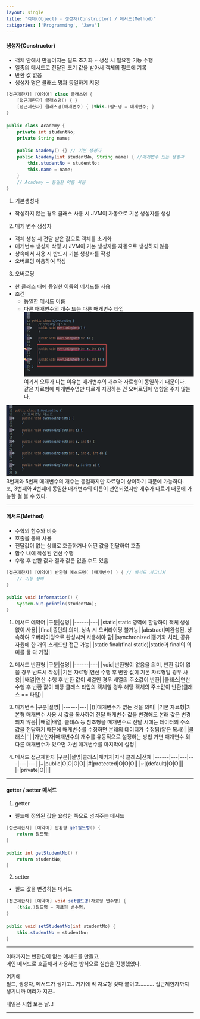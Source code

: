 ```yaml
---
layout: single
title: "객체(Object) - 생성자(Constructor) / 메서드(Method)"
catigories: ['Programming', 'Java']
---
```

   
#### 생성자(Constructor)
* 객체 안에서 만들어지는 필드 초기화 + 생성 시 필요한 기능 수행
* 일종의 메서드로 전달된 초기 값을 받아서 객체의 필드에 기록
* 반환 값 없음
* 생성자 명은 클래스 명과 동일하게 지정   
``` java
[접근제한자] [예약어] class 클래스명 {
    [접근제한자] 클래스명() { }
    [접근제한자] 클래스명(매개변수) { (this.)필드명 = 매개변수; }
}

public class Academy {
    private int studentNo;
    private String name;

    public Academy() {} // 기본 생성자
    public Academy(int studentNo, String name) { //매개변수 있는 생성자
        this.studentNo = studentNo;
        this.name = name;
    }
    // Academy = 동일한 이름 사용
}
```   
   
1) 기본생성자
* 작성하지 않는 경우 클래스 사용 시 JVM이 자동으로 기본 생성자를 생성   

2) 매개 변수 생성자
* 객체 생성 시 전달 받은 값으로 객체를 초기화
* 매개변수 생성자 삭정 시 JVM이 기본 생성자를 자동으로 생성하지 않음
* 상속에서 사용 시 반드시 기본 생상자를 작성
* 오버로딩 이용하여 작성
   
3) 오버로딩
* 한 클래스 내에 동일한 이름의 메서드를 사용
* 조건
    * 동일한 메서드 이름
    * 다른 매개변수의 개수 또는 다른 매개변수 타입   
![Alt text](assets/images/overloading01.png)   
여기서 오류가 나는 이유는 매개변수의 개수와 자료형이 동일하기 때문이다.   
같은 자료형에 매개변수명만 다르게 지정하는 건 오버로딩에 영향을 주지 않는다.   
   
![Alt text](assets/images/overloading02.png)   
3번째와 5번째 매개변수의 개수는 동일하지만 자료형이 상이하기 때문에 가능하다.   
또, 3번째와 4번째에 동일한 매개변수의 이름이 선언되었지만 개수가 다르기 때문에 가능한 걸 볼 수 있다.   
   
***
#### 메서드(Method)
* 수학의 함수와 비슷
* 호출을 통해 사용
* 전달값이 없는 상태로 호출하거나 어떤 값을 전달하여 호출
* 함수 내에 작성된 연산 수행
* 수행 후 반환 값과 결과 값은 없을 수도 있음   
``` java
[접근제한자] [예약어] 반환형 메소드명( [매개변수] ) { // 메서드 시그니처
    // 기능 정의
}

public void information() {
    System.out.println(studentNo);
}
```   
   
1) 메서드 예약어
|구분|설명|
|------|---|
|static|static 영역에 할당하여 객체 생성 없이 사용|
|final|종단의 의미, 상속 시 오버라이딩 불가능|
|abstract|미완성된, 상속하여 오버라이딩으로 완성시켜 사용해야 함|
|synchronized|동기화 처리, 공유 자원에 한 개의 스레드만 접근 가능|
|static final(final static)|static과 final의 의미를 둘 다 가짐|   
   
2) 메서드 반환형
|구분|설명|
|------|---|
|void|반환형이 없음을 의미, 반환 값이 없을 경우 반드시 작성|
|기본 자료형|연산 수행 후 변환 값이 기본 자료형일 경우 사용|
|배열|연산 수행 후 반환 값이 배열인 경우 배열의 주소값이 반환|
|클래스|연산 수행 후 반환 값이 해당 클래스 타입의 객체일 경우   해당 객체의 주소값이 반환(클래스 == 타입)|   
   
3) 매개변수
|구분|설명|
|------|---|
|()|매개변수가 없는 것을 의미|
|기본 자료형|기본형 매개변수 사용 시 값을 복사하여 전달   매개변수 값을 변경해도 본래 값은 변경되지 않음|
|배열|배열, 클래스 등 참조형을 매개변수로 전달 시에는 데이터의 주소 값을   전달하기 때문에 매개변수를 수정하면 본래의 데이터가 수정됨(얕은 복사)|
|클래스|''|
|가변인자|매개변수의 개수를 유동적으로 설정하는 방법   가변 매개변수 외 다른 매개변수가 있으면 가변 매개변수를 마지막에 설정|   
   
4) 메서드 접근제한자
|구분||설명|클래스|패키지|자식 클래스|전체
|------|---|---|---|---|---|
|+|public|O|O|O|O|
|#|protected|O|O|O||
|~|(default)|O|O||| 	 
|-|private|O||||   
   
***   
#### getter / setter 메서드
1) getter
* 필드에 정의된 값을 요청한 쪽으로 넘겨주는 메서드   
      
``` java
[접근제한자] [예약어] 반환형 get필드명() {
    return 필드명;
}

public int getStudentNo() {
    return studentNo;
}
```   
   
2) setter
* 필드 값을 변경하는 메서드
``` java
[접근제한자] [예약어] void set필드명(자료형 변수명) {
    (this.)필드명 = 자료형 변수명;
}

public void setStudentNo(int studentNo) {
    this.studentNo = studentNo;
}
```   
   
***
여태까지는 반환값이 없는 메서드를 만들고,   
메인 메서드로 호출해서 사용하는 방식으로 실습을 진행했었다.   

여기에   
필드, 생성자, 메서드가 생기고.. 거기에 막 자료형 갖다 붙이고.......... 접근제한자까지 생기니까 머리가 지끈..   

내일은 시험 보는 날..!   
   
***